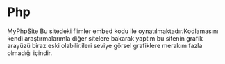 # Php
MyPhpSite
Bu sitedeki flimler embed kodu ile oynatılmaktadır.Kodlamasını kendi araştırmalarımla diğer sitelere bakarak yaptım bu sitenin grafik arayüzü biraz eski olabilir.ileri seviye görsel grafiklere merakım fazla olmadığı içindir.
